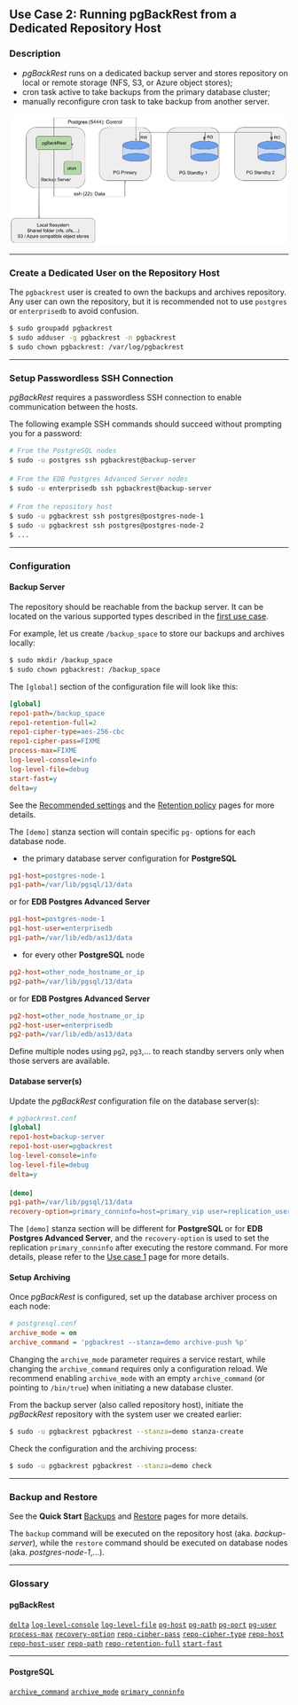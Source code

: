 ## Use Case 2: Running pgBackRest from a Dedicated Repository Host

### Description

* _pgBackRest_ runs on a dedicated backup server and stores repository on local or remote storage (NFS, S3, or Azure object stores);
* cron task active to take backups from the primary database cluster;
* manually reconfigure cron task to take backup from another server.

![Use case diagram](images/use_case_2-01.png)

---

### Create a Dedicated User on the Repository Host

The `pgbackrest` user is created to own the backups and archives repository. Any user can own the repository, but it is recommended not to use `postgres` or `enterprisedb` to avoid confusion.

```bash
$ sudo groupadd pgbackrest
$ sudo adduser -g pgbackrest -n pgbackrest
$ sudo chown pgbackrest: /var/log/pgbackrest
```

---

### Setup Passwordless SSH Connection

_pgBackRest_ requires a passwordless SSH connection to enable communication between the hosts.

The following example SSH commands should succeed without prompting you for a password:

```bash
# From the PostgreSQL nodes
$ sudo -u postgres ssh pgbackrest@backup-server

# From the EDB Postgres Advanced Server nodes
$ sudo -u enterprisedb ssh pgbackrest@backup-server

# From the repository host
$ sudo -u pgbackrest ssh postgres@postgres-node-1
$ sudo -u pgbackrest ssh postgres@postgres-node-2
$ ...
```

---

### Configuration

#### Backup Server

The repository should be reachable from the backup server. It can be located on the various supported types described in the [first use case](06-use_case_1.md#global-section).

For example, let us create `/backup_space` to store our backups and archives locally:

```bash
$ sudo mkdir /backup_space
$ sudo chown pgbackrest: /backup_space
```

The `[global]` section of the configuration file will look like this:

```ini
[global]
repo1-path=/backup_space
repo1-retention-full=2
repo1-cipher-type=aes-256-cbc
repo1-cipher-pass=FIXME
process-max=FIXME
log-level-console=info
log-level-file=debug
start-fast=y
delta=y
```

See the [Recommended settings](04-recommended_settings.md) and the [Retention policy](05-retention_policy.md) pages for more details.

The `[demo]` stanza section will contain specific `pg-` options for each database node.

* the primary database server configuration for **PostgreSQL**

```ini
pg1-host=postgres-node-1
pg1-path=/var/lib/pgsql/13/data
```

or for **EDB Postgres Advanced Server**

```ini
pg1-host=postgres-node-1
pg1-host-user=enterprisedb
pg1-path=/var/lib/edb/as13/data
```

* for every other **PostgreSQL** node

```ini
pg2-host=other_node_hostname_or_ip
pg2-path=/var/lib/pgsql/13/data
```

or for **EDB Postgres Advanced Server**

```ini
pg2-host=other_node_hostname_or_ip
pg2-host-user=enterprisedb
pg2-path=/var/lib/edb/as13/data
```

Define multiple nodes using `pg2`, `pg3`,... to reach standby servers only when those servers are available.

#### Database server(s)

Update the _pgBackRest_ configuration file on the database server(s):

```ini
# pgbackrest.conf
[global]
repo1-host=backup-server
repo1-host-user=pgbackrest
log-level-console=info
log-level-file=debug
delta=y

[demo]
pg1-path=/var/lib/pgsql/13/data
recovery-option=primary_conninfo=host=primary_vip user=replication_user ...
```

The `[demo]` stanza section will be different for **PostgreSQL** or for **EDB Postgres Advanced Server**, and the `recovery-option` is used to set the replication `primary_conninfo` after executing the restore command. For more details, please refer to the [Use case 1](06-use_case_1.md#stanza-section) page for more details.

#### Setup Archiving

Once _pgBackRest_ is configured, set up the database archiver process on each node:

```ini
# postgresql.conf
archive_mode = on
archive_command = 'pgbackrest --stanza=demo archive-push %p'
```

Changing the `archive_mode` parameter requires a service restart, while changing the `archive_command` requires only a configuration reload. We recommend enabling `archive_mode` with an empty `archive_command` (or pointing to `/bin/true`) when initiating a new database cluster.

From the backup server (also called repository host), initiate the _pgBackRest_ repository with the system user we created earlier:

```bash
$ sudo -u pgbackrest pgbackrest --stanza=demo stanza-create
```

Check the configuration and the archiving process:

```bash
$ sudo -u pgbackrest pgbackrest --stanza=demo check
```

---

### Backup and Restore

See the **Quick Start** [Backups](03-quick_start.md#backups) and [Restore](03-quick_start.md#restore) pages for more details.

The `backup` command will be executed on the repository host (aka. _backup-server_), while the `restore` command should be executed on database nodes (aka. _postgres-node-1_,...).

---

### Glossary

#### pgBackRest

[`delta`](https://pgbackrest.org/configuration.html#section-general/option-delta)
[`log-level-console`](https://pgbackrest.org/configuration.html#section-log/option-log-level-console)
[`log-level-file`](https://pgbackrest.org/configuration.html#section-log/option-log-level-file)
[`pg-host`](https://pgbackrest.org/configuration.html#section-stanza/option-pg-host)
[`pg-path`](https://pgbackrest.org/configuration.html#section-stanza/option-pg-path)
[`pg-port`](https://pgbackrest.org/configuration.html#section-stanza/option-pg-port)
[`pg-user`](https://pgbackrest.org/configuration.html#section-stanza/option-pg-user)
[`process-max`](https://pgbackrest.org/configuration.html#section-general/option-process-max)
[`recovery-option`](https://pgbackrest.org/configuration.html#section-restore/option-recovery-option)
[`repo-cipher-pass`](https://pgbackrest.org/configuration.html#section-repository/option-repo-cipher-pass)
[`repo-cipher-type`](https://pgbackrest.org/configuration.html#section-repository/option-repo-cipher-type)
[`repo-host`](https://pgbackrest.org/configuration.html#section-repository/option-repo-host)
[`repo-host-user`](https://pgbackrest.org/configuration.html#section-repository/option-repo-host-user)
[`repo-path`](https://pgbackrest.org/configuration.html#section-repository/option-repo-path)
[`repo-retention-full`](https://pgbackrest.org/configuration.html#section-repository/option-repo-retention-full)
[`start-fast`](https://pgbackrest.org/configuration.html#section-backup/option-start-fast)

---

#### PostgreSQL

[`archive_command`](https://www.postgresql.org/docs/current/runtime-config-wal.html#GUC-ARCHIVE-COMMAND)
[`archive_mode`](https://www.postgresql.org/docs/current/runtime-config-wal.html#GUC-ARCHIVE-MODE)
[`primary_conninfo`](https://www.postgresql.org/docs/current/runtime-config-replication.html#GUC-PRIMARY-CONNINFO)
